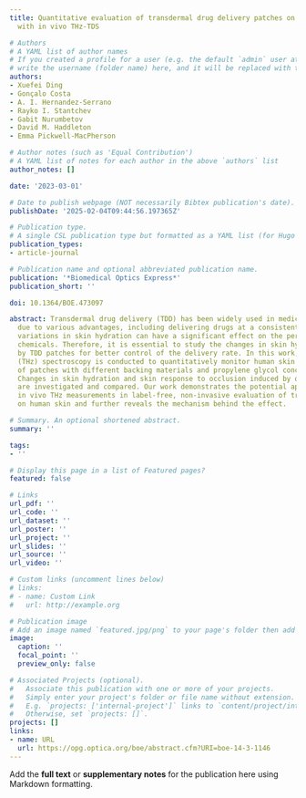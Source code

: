 ```yaml
---
title: Quantitative evaluation of transdermal drug delivery patches on human skin
  with in vivo THz-TDS

# Authors
# A YAML list of author names
# If you created a profile for a user (e.g. the default `admin` user at `content/authors/admin/`), 
# write the username (folder name) here, and it will be replaced with their full name and linked to their profile.
authors:
- Xuefei Ding
- Gonçalo Costa
- A. I. Hernandez-Serrano
- Rayko I. Stantchev
- Gabit Nurumbetov
- David M. Haddleton
- Emma Pickwell-MacPherson

# Author notes (such as 'Equal Contribution')
# A YAML list of notes for each author in the above `authors` list
author_notes: []

date: '2023-03-01'

# Date to publish webpage (NOT necessarily Bibtex publication's date).
publishDate: '2025-02-04T09:44:56.197365Z'

# Publication type.
# A single CSL publication type but formatted as a YAML list (for Hugo requirements).
publication_types:
- article-journal

# Publication name and optional abbreviated publication name.
publication: '*Biomedical Optics Express*'
publication_short: ''

doi: 10.1364/BOE.473097

abstract: Transdermal drug delivery (TDD) has been widely used in medical treatments
  due to various advantages, including delivering drugs at a consistent rate. However,
  variations in skin hydration can have a significant effect on the permeability of
  chemicals. Therefore, it is essential to study the changes in skin hydration induced
  by TDD patches for better control of the delivery rate. In this work, in vivo terahertz
  (THz) spectroscopy is conducted to quantitatively monitor human skin after the application
  of patches with different backing materials and propylene glycol concentrations.
  Changes in skin hydration and skin response to occlusion induced by other patches
  are investigated and compared. Our work demonstrates the potential application of
  in vivo THz measurements in label-free, non-invasive evaluation of transdermal patches
  on human skin and further reveals the mechanism behind the effect.

# Summary. An optional shortened abstract.
summary: ''

tags:
- ''

# Display this page in a list of Featured pages?
featured: false

# Links
url_pdf: ''
url_code: ''
url_dataset: ''
url_poster: ''
url_project: ''
url_slides: ''
url_source: ''
url_video: ''

# Custom links (uncomment lines below)
# links:
# - name: Custom Link
#   url: http://example.org

# Publication image
# Add an image named `featured.jpg/png` to your page's folder then add a caption below.
image:
  caption: ''
  focal_point: ''
  preview_only: false

# Associated Projects (optional).
#   Associate this publication with one or more of your projects.
#   Simply enter your project's folder or file name without extension.
#   E.g. `projects: ['internal-project']` links to `content/project/internal-project/index.md`.
#   Otherwise, set `projects: []`.
projects: []
links:
- name: URL
  url: https://opg.optica.org/boe/abstract.cfm?URI=boe-14-3-1146
---
```


Add the **full text** or **supplementary notes** for the publication here using Markdown formatting.

